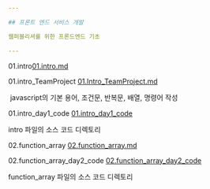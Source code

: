 ```yaml
---

## 프론트 엔드 서비스 개발

웹퍼블리셔를 위한 프론드엔드 기초

---
```


01.intro[01.intro.md](https://github.com/SeolRoh/TIL/blob/master/javascript/01.intro.md)

01.intro_TeamProject [01.Intro_TeamProject.md](https://github.com/SeolRoh/TIL/blob/master/javascript/01.Intro_TeamProject.md)

​	javascript의 기본 용어, 조건문, 반복문, 배열, 명령어 작성

01.intro_day1_code [01.intro_day1_code](https://github.com/SeolRoh/TIL/tree/master/javascript/01.intro_day1_code)

 intro 파일의 소스 코드 디렉토리

02.function_array  [02.function_array.md](https://github.com/SeolRoh/TIL/blob/master/javascript/02.function_array.md)

02.function_array_day2_code [02.function_array_day2_code](https://github.com/SeolRoh/TIL/tree/master/javascript/02.function_array_day2_code)

 function_array 파일의 소스 코드 디렉토리
